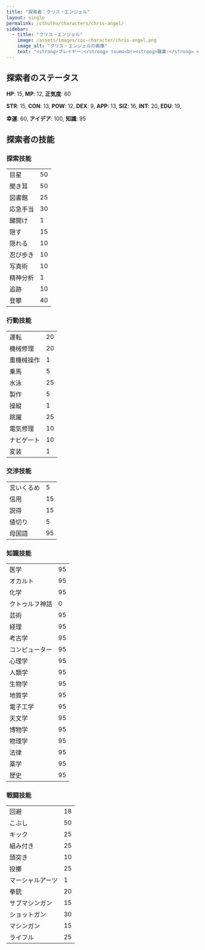```yaml
---
title: "探索者：クリス・エンジェル"
layout: single
permalink: /cthulhu/characters/chris-angel/
sidebar:
  - title: "クリス・エンジェル"
    image: /assets/images/coc-character/chris-angel.png
    image_alt: "クリス・エンジェルの画像"
    text: "<strong>プレイヤー:</strong> txumo<br><strong>職業:</strong> <br><strong>出身:</strong> <br><strong>年齢:</strong> 20<br><strong>性別:</strong> 男<br><strong>身長/体重:</strong> 175cm/65kg"
---
```


## 探索者のステータス

**HP**: 15, **MP**: 12, **正気度**: 60

**STR**: 15, **CON**: 13, **POW**: 12, **DEX**: 9, **APP**: 13, **SIZ**: 16, **INT**: 20, **EDU**: 19,

 **幸運**: 60, **アイデア**: 100, **知識**: 95

## 探索者の技能

<div class="grid__wrapper">
  <div class="grid__item">
    <h3>探索技能</h3>
    <table class="skill-table">
        <tr><td class="skill-key">目星</td><td class="skill-value">50</td></tr>
        <tr><td class="skill-key">聞き耳</td><td class="skill-value">50</td></tr>
        <tr><td class="skill-key">図書館</td><td class="skill-value">25</td></tr>
        <tr><td class="skill-key">応急手当</td><td class="skill-value">30</td></tr>
        <tr><td class="skill-key">鍵開け</td><td class="skill-value">1</td></tr>
        <tr><td class="skill-key">隠す</td><td class="skill-value">15</td></tr>
        <tr><td class="skill-key">隠れる</td><td class="skill-value">10</td></tr>
        <tr><td class="skill-key">忍び歩き</td><td class="skill-value">10</td></tr>
        <tr><td class="skill-key">写真術</td><td class="skill-value">10</td></tr>
        <tr><td class="skill-key">精神分析</td><td class="skill-value">1</td></tr>
        <tr><td class="skill-key">追跡</td><td class="skill-value">10</td></tr>
        <tr><td class="skill-key">登攀</td><td class="skill-value">40</td></tr>
    </table>
  </div>
  <div class="grid__item">
    <h3>行動技能</h3>
    <table class="skill-table">
        <tr><td class="skill-key">運転</td><td class="skill-value">20</td></tr>
        <tr><td class="skill-key">機械修理</td><td class="skill-value">20</td></tr>
        <tr><td class="skill-key">重機械操作</td><td class="skill-value">1</td></tr>
        <tr><td class="skill-key">乗馬</td><td class="skill-value">5</td></tr>
        <tr><td class="skill-key">水泳</td><td class="skill-value">25</td></tr>
        <tr><td class="skill-key">製作</td><td class="skill-value">5</td></tr>
        <tr><td class="skill-key">操縦</td><td class="skill-value">1</td></tr>
        <tr><td class="skill-key">跳躍</td><td class="skill-value">25</td></tr>
        <tr><td class="skill-key">電気修理</td><td class="skill-value">10</td></tr>
        <tr><td class="skill-key">ナビゲート</td><td class="skill-value">10</td></tr>
        <tr><td class="skill-key">変装</td><td class="skill-value">1</td></tr>
    </table>
    <h3>交渉技能</h3>
    <table class="skill-table">
        <tr><td class="skill-key">言いくるめ</td><td class="skill-value">5</td></tr>
        <tr><td class="skill-key">信用</td><td class="skill-value">15</td></tr>
        <tr><td class="skill-key">説得</td><td class="skill-value">15</td></tr>
        <tr><td class="skill-key">値切り</td><td class="skill-value">5</td></tr>
        <tr><td class="skill-key">母国語</td><td class="skill-value">95</td></tr>
    </table>
  </div>
  <div class="grid__item">
    <h3>知識技能</h3>
    <table class="skill-table">
        <tr><td class="skill-key">医学</td><td class="skill-value">95</td></tr>
        <tr><td class="skill-key">オカルト</td><td class="skill-value">95</td></tr>
        <tr><td class="skill-key">化学</td><td class="skill-value">95</td></tr>
        <tr><td class="skill-key">クトゥルフ神話</td><td class="skill-value">0</td></tr>
        <tr><td class="skill-key">芸術</td><td class="skill-value">95</td></tr>
        <tr><td class="skill-key">経理</td><td class="skill-value">95</td></tr>
        <tr><td class="skill-key">考古学</td><td class="skill-value">95</td></tr>
        <tr><td class="skill-key">コンピューター</td><td class="skill-value">95</td></tr>
        <tr><td class="skill-key">心理学</td><td class="skill-value">95</td></tr>
        <tr><td class="skill-key">人類学</td><td class="skill-value">95</td></tr>
        <tr><td class="skill-key">生物学</td><td class="skill-value">95</td></tr>
        <tr><td class="skill-key">地質学</td><td class="skill-value">95</td></tr>
        <tr><td class="skill-key">電子工学</td><td class="skill-value">95</td></tr>
        <tr><td class="skill-key">天文学</td><td class="skill-value">95</td></tr>
        <tr><td class="skill-key">博物学</td><td class="skill-value">95</td></tr>
        <tr><td class="skill-key">物理学</td><td class="skill-value">95</td></tr>
        <tr><td class="skill-key">法律</td><td class="skill-value">95</td></tr>
        <tr><td class="skill-key">薬学</td><td class="skill-value">95</td></tr>
        <tr><td class="skill-key">歴史</td><td class="skill-value">95</td></tr>
    </table>
  </div>
  <div class="grid__item">
    <h3>戦闘技能</h3>
    <table class="skill-table">
        <tr><td class="skill-key">回避</td><td class="skill-value">18</td></tr>
        <tr><td class="skill-key">こぶし</td><td class="skill-value">50</td></tr>
        <tr><td class="skill-key">キック</td><td class="skill-value">25</td></tr>
        <tr><td class="skill-key">組み付き</td><td class="skill-value">25</td></tr>
        <tr><td class="skill-key">頭突き</td><td class="skill-value">10</td></tr>
        <tr><td class="skill-key">投擲</td><td class="skill-value">25</td></tr>
        <tr><td class="skill-key">マーシャルアーツ</td><td class="skill-value">1</td></tr>
        <tr><td class="skill-key">拳銃</td><td class="skill-value">20</td></tr>
        <tr><td class="skill-key">サブマシンガン</td><td class="skill-value">15</td></tr>
        <tr><td class="skill-key">ショットガン</td><td class="skill-value">30</td></tr>
        <tr><td class="skill-key">マシンガン</td><td class="skill-value">15</td></tr>
        <tr><td class="skill-key">ライフル</td><td class="skill-value">25</td></tr>
    </table>
  </div>
</div>
